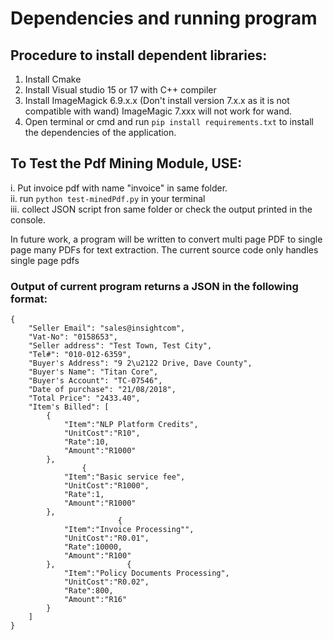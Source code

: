 # Dependencies and running program

## Procedure to install dependent libraries:
1. Install Cmake <br/>
2. Install Visual studio 15 or 17 with C++ compiler <br/>
3. Install ImageMagick 6.9.x.x (Don't install version 7.x.x as it is not compatible with wand) ImageMagic 7.xxx will not work for wand. <br/>
4. Open terminal or cmd and run ```pip install requirements.txt``` to install the dependencies of the application.<br/>

## To Test the Pdf Mining Module, USE: 
i. Put invoice pdf with name "invoice" in same folder. <br/>
ii. run ```python test-minedPdf.py``` in your terminal<br/>
iii. collect JSON script fron same folder or check the output printed in the console. <br/>

In future work, a program will be written to convert multi page PDF to single page many PDFs for text extraction. The current source code only handles single page pdfs

### Output of current program returns a JSON in the following format:
```
{
    "Seller Email": "sales@insightcom",
    "Vat-No": "0158653",
    "Seller address": "Test Town, Test City",
    "Tel#": "010-012-6359",
    "Buyer's Address": "9 2\u2122 Drive, Dave County",
    "Buyer's Name": "Titan Core",
    "Buyer's Account": "TC-07546",
    "Date of purchase": "21/08/2018",
    "Total Price": "2433.40",
    "Item's Billed": [
        {
            "Item":"NLP Platform Credits",
            "UnitCost":"R10",
            "Rate":10,
            "Amount":"R1000"
        }, 
                {
            "Item":"Basic service fee",
            "UnitCost":"R1000",
            "Rate":1,
            "Amount":"R1000"
        },
                        {
            "Item":"Invoice Processing"",
            "UnitCost":"R0.01",
            "Rate":10000,
            "Amount":"R100"
        },                {
            "Item":"Policy Documents Processing",
            "UnitCost":"R0.02",
            "Rate":800,
            "Amount":"R16"
        }
    ]
}
```
